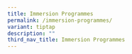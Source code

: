 ```yaml
---
title: Immersion Programmes
permalink: /immersion-programmes/
variant: tiptap
description: ""
third_nav_title: Immersion Programmes
---
```

<p></p>